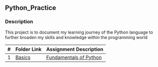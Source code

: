 ## Python_Practice

### Description
This project is to document my learning journey of the Python language to further broaden my skills and knowledge within the programming world

|  #  | Folder Link                     | Assignment Description                                                 |
| :-: | ------------------------------- | ---------------------------------------------------------------------- |
|  1  | [Basics](./Basics/README.md)    | [Fundamentals of Python](./Basics/README.md)                           |
